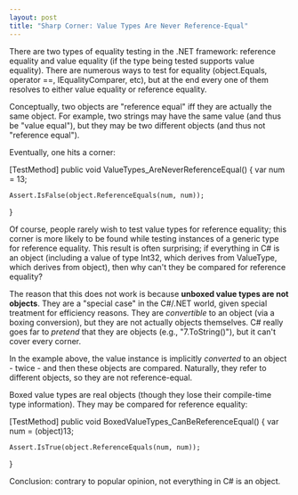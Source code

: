 ```yaml
---
layout: post
title: "Sharp Corner: Value Types Are Never Reference-Equal"
---
```

There are two types of equality testing in the .NET framework: reference equality and value equality (if the type being tested supports value equality). There are numerous ways to test for equality (object.Equals, operator ==, IEqualityComparer<T>, etc), but at the end every one of them resolves to either value equality or reference equality.

Conceptually, two objects are "reference equal" iff they are actually the same object. For example, two strings may have the same value (and thus be "value equal"), but they may be two different objects (and thus not "reference equal").

Eventually, one hits a corner:

[TestMethod]
public void ValueTypes_AreNeverReferenceEqual()
{
    var num = 13;
    
    Assert.IsFalse(object.ReferenceEquals(num, num));
}

Of course, people rarely wish to test value types for reference equality; this corner is more likely to be found while testing instances of a generic type for reference equality. This result is often surprising; if everything in C# is an object (including a value of type Int32, which derives from ValueType, which derives from object), then why can't they be compared for reference equality?

The reason that this does not work is because **unboxed value types are not objects**. They are a "special case" in the C#/.NET world, given special treatment for efficiency reasons. They are _convertible_ to an object (via a boxing conversion), but they are not actually objects themselves. C# really goes far to _pretend_ that they are objects (e.g., "7.ToString()"), but it can't cover every corner.

In the example above, the value instance is implicitly _converted_ to an object - twice - and then these objects are compared. Naturally, they refer to different objects, so they are not reference-equal.

Boxed value types are real objects (though they lose their compile-time type information). They may be compared for reference equality:

[TestMethod]
public void BoxedValueTypes_CanBeReferenceEqual()
{
    var num = (object)13;

    Assert.IsTrue(object.ReferenceEquals(num, num));
}

Conclusion: contrary to popular opinion, not everything in C# is an object.

